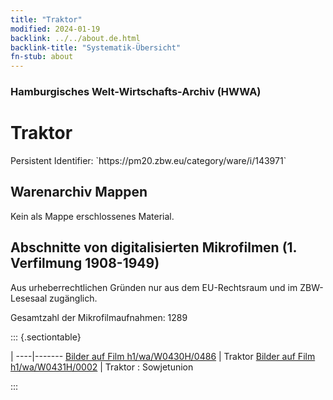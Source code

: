 ```yaml
---
title: "Traktor"
modified: 2024-01-19
backlink: ../../about.de.html
backlink-title: "Systematik-Übersicht"
fn-stub: about
---
```


### Hamburgisches Welt-Wirtschafts-Archiv (HWWA)

# Traktor

<div class="hint">Persistent Identifier: `https://pm20.zbw.eu/category/ware/i/143971`</div>







## Warenarchiv Mappen





Kein als Mappe erschlossenes Material.



<a id="filmsections" />

## Abschnitte von digitalisierten Mikrofilmen (1. Verfilmung 1908-1949)

<p>Aus urheberrechtlichen Gründen nur aus dem EU-Rechtsraum und im ZBW-Lesesaal zugänglich.</p>


<p>Gesamtzahl der Mikrofilmaufnahmen: 1289</p>





::: {.sectiontable}

 | 
----|-------
<a class="btn" href="https://pm20.zbw.eu/film/h1/wa/W0430H/0486" rel="nofollow">Bilder auf Film h1/wa/W0430H/0486</a> | Traktor
<a class="btn" href="https://pm20.zbw.eu/film/h1/wa/W0431H/0002" rel="nofollow">Bilder auf Film h1/wa/W0431H/0002</a> | Traktor : Sowjetunion


:::
















